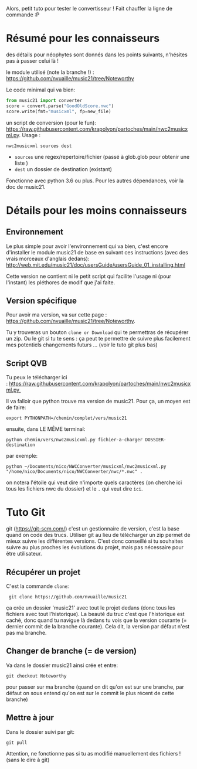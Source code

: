 Alors, petit tuto pour tester le convertisseur ! Fait chauffer la ligne de commande :P

# Résumé pour les connaisseurs

des détails pour néophytes sont donnés dans les points suivants, n'hésites pas à passer celui là !

le module utilisé (note la branche !) : https://github.com/nvuaille/music21/tree/Noteworthy

Le code minimal qui va bien:
```python
from music21 import converter
score = convert.parse("GoodOldScore.nwc")
score.write(fmt="musicxml", fp=new_file)
```
un script de conversion (pour le fun): https://raw.githubusercontent.com/krapolyon/partoches/main/nwc2musicxml.py. Usage :
```
nwc2musicxml sources dest
```
- `sources` une regex/repertoire/fichier (passé à glob.glob pour obtenir une liste )
- `dest` un dossier de destination (existant)

Fonctionne avec python 3.6 ou plus. Pour les autres dépendances, voir la doc de music21.

# Détails pour les moins connaisseurs

## Environnement
Le plus simple pour avoir l'environnement qui va bien, c'est encore d'installer le module music21 de base en suivant ces instructions (avec des vrais morceaux d'anglais dedans): http://web.mit.edu/music21/doc/usersGuide/usersGuide_01_installing.html

Cette version ne contient ni le petit script qui facilite l'usage ni (pour l'instant) les pléthores de modif que j'ai faite.

## Version spécifique
Pour avoir ma version, va sur cette page : https://github.com/nvuaille/music21/tree/Noteworthy.

Tu y trouveras un bouton `clone or Download` qui te permettras de récupérer un zip. Ou le git si tu te sens : ça peut te permettre de suivre plus facilement mes potentiels changements futurs ... (voir le tuto git plus bas)

## Script QVB

Tu peux le télécharger ici : https://raw.githubusercontent.com/krapolyon/partoches/main/nwc2musicxml.py 

Il va falloir que python trouve ma version de music21. Pour ça, un moyen est de faire:

`export PYTHONPATH=/chemin/complet/vers/music21`

ensuite, dans LE MÊME terminal:

`python chemin/vers/nwc2musicxml.py fichier-a-charger DOSSIER-destination`

par exemple:

`python ~/Documents/nico/NWCConverter/musicxml/nwc2musicxml.py "/home/nico/Documents/nico/NWCConverter/nwc/*.nwc" .`

on notera l'étoile qui veut dire n'importe quels caractères (on cherche ici tous les fichiers nwc du dossier) et le `.` qui veut dire `ici`.


# Tuto Git

git (https://git-scm.com/) c'est un gestionnaire de version, c'est la base quand on code des trucs. Utiliser git au lieu de télécharger un zip permet de mieux suivre les différentes versions. C'est donc conseillé si tu souhaites suivre au plus proches les évolutions du projet, mais pas nécessaire pour être utilisateur.

## Récupérer un projet

C'est la commande `clone`:

` git clone https://github.com/nvuaille/music21`

ça crée un dossier 'music21' avec tout le projet dedans (donc tous les fichiers avec tout l'historique). La beauté du truc c'est que l'historique est caché, donc quand tu navigue là dedans tu vois que la version courante (= dernier commit de la branche courante). Cela dit, la version par défaut n'est pas ma branche.

## Changer de branche (= de version)

Va dans le dossier music21 ainsi crée et entre:

`git checkout Noteworthy`

pour passer sur ma branche (quand on dit qu'on est sur une branche, par défaut on sous entend qu'on est sur le commit le plus récent de cette branche)

## Mettre à jour

Dans le dossier suivi par git:

`git pull`

Attention, ne fonctionne pas si tu as modifié manuellement des fichiers ! (sans le dire à git)
